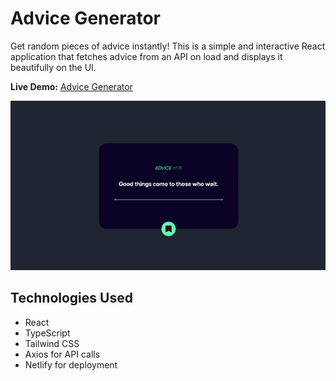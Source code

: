 # Advice Generator 

Get random pieces of advice instantly! This is a simple and interactive React application that fetches advice from an API on load and displays it beautifully on the UI.  

**Live Demo:** [Advice Generator](https://addvicegenerator.netlify.app)

![Advice Generator Screenshot](src/images/screen.png)

## Technologies Used 

- React  
- TypeScript  
- Tailwind CSS  
- Axios for API calls  
- Netlify for deployment  
